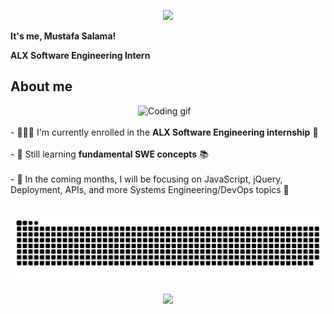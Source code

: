 <p align="center">
  <img src="https://capsule-render.vercel.app/api?text=Hey%20there!👋&fontColor=FFFFFF&fontSize=30&animation=fadeIn&type=waving&color=gradient&height=100"/>
</p>


**It's me, Mustafa Salama!**

**ALX Software Engineering Intern**
<br/>

<h2 align="left">About me</h2>

<div >
 <img align="right" width="300" src="assets/home_anime2.gif" alt="Coding gif" />
  <br/><br/>
- 👨🏻‍💻 I'm currently enrolled in the <strong>ALX Software Engineering internship</strong> 🚀 <br/><br/>
- 🌱 Still learning <strong>fundamental SWE concepts</strong> 📚 <br/><br/>
- 📅 In the coming months, I will be focusing on JavaScript, jQuery, Deployment, APIs, and more Systems Engineering/DevOps topics 👾 <br/><br/>
</div>


![snake animation](https://github.com/mustafaslamv/mustafaslamv/blob/output/github-contribution-grid-snake-dark.svg)


<p align="center">
  <img src="https://capsule-render.vercel.app/api?section=footer&animation=fadeIn&type=waving&color=gradient&height=70"/>
</p>
